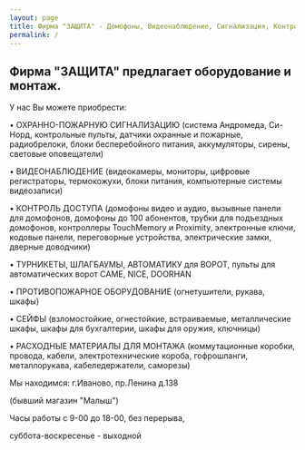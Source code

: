 ```yaml
---
layout: page
title: Фирма "ЗАЩИТА" - Домофоны, Видеонаблюдение, Сигнализация, Контроль доступа
permalink: /
---
```



Фирма "ЗАЩИТА" предлагает оборудование и монтаж.
---

У нас Вы можете приобрести:

• ОХРАННО-ПОЖАРНУЮ СИГНАЛИЗАЦИЮ (система Андромеда, Си-Норд, контрольные пульты, датчики охранные и пожарные, радиобрелоки, блоки бесперебойного питания, аккумуляторы, сирены, световые оповещатели)

• ВИДЕОНАБЛЮДЕНИЕ (видеокамеры, мониторы, цифровые регистраторы, термокожухи, блоки питания, компьютерные системы видеозаписи)

• КОНТРОЛЬ ДОСТУПА (домофоны видео и аудио, вызывные панели для домофонов, домофоны до 100 абонентов, трубки для подъездных домофонов, контроллеры TouchMemory и Proximity, электронные ключи, кодовые панели, переговорные устройства, электрические замки, дверные доводчики)

• ТУРНИКЕТЫ, ШЛАГБАУМЫ, АВТОМАТИКУ для ВОРОТ, пульты для автоматических ворот CAME, NICE, DOORHAN

• ПРОТИВОПОЖАРНОЕ ОБОРУДОВАНИЕ (огнетушители, рукава, шкафы)

• СЕЙФЫ (взломостойкие, огнестойкие, встраиваемые, металлические шкафы, шкафы для бухгалтерии, шкафы для оружия, ключницы)

• РАСХОДНЫЕ МАТЕРИАЛЫ ДЛЯ МОНТАЖА (коммутационные коробки, провода, кабели, электротехнические короба, гофрошланги, металлорукава, кабеледержатели, саморезы)

Мы находимся: г.Иваново, пр.Ленина д.138

(бывший магазин "Малыш") 

Часы работы с 9-00 до 18-00, без перерыва, 

суббота-воскресенье - выходной

